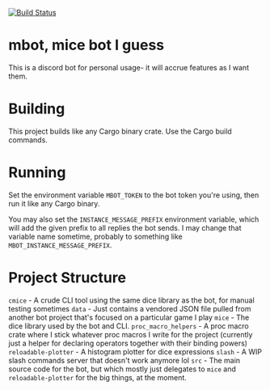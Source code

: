 [![Build Status](https://travis-ci.org/Monadic-Cat/mbot.svg?branch=master)](https://travis-ci.org/Monadic-Cat/mbot)

# mbot, mice bot I guess
This is a discord bot for personal usage- it will accrue features
as I want them.

# Building
This project builds like any Cargo binary crate.
Use the Cargo build commands.

# Running
Set the environment variable `MBOT_TOKEN` to the bot token you're using,
then run it like any Cargo binary.

You may also set the `INSTANCE_MESSAGE_PREFIX` environment variable,
which will add the given prefix to all replies the bot sends.
I may change that variable name sometime,
probably to something like `MBOT_INSTANCE_MESSAGE_PREFIX`.

# Project Structure
`cmice` - A crude CLI tool using the same dice library as the bot, for manual testing sometimes
`data` - Just contains a vendored JSON file pulled from another bot project that's focused on a particular game I play
`mice` - The dice library used by the bot and CLI.
`proc_macro_helpers` - A proc macro crate where I stick whatever proc macros I write for the project (currently just a helper for declaring operators together with their binding powers)
`reloadable-plotter` - A histogram plotter for dice expressions
`slash` - A WIP slash commands server that doesn't work anymore lol
`src` - The main source code for the bot, but which mostly just delegates to `mice` and `reloadable-plotter` for the big things, at the moment.
